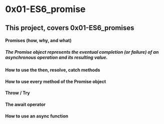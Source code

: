 # 0x01-ES6_promise


## This project, covers 0x01-ES6_promises 

#### Promises (how, why, and what)
##### The Promise object represents the eventual completion (or failure) of an asynchronous operation and its resulting value.
####    How to use the then, resolve, catch methods
####    How to use every method of the Promise object
####    Throw / Try
####    The await operator
####    How to use an async function

